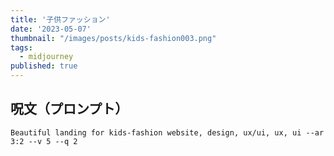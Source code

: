 ```yaml
---
title: '子供ファッション'
date: '2023-05-07'
thumbnail: "/images/posts/kids-fashion003.png"
tags:
  - midjourney
published: true
---
```


## 呪文（プロンプト）
```
Beautiful landing for kids-fashion website, design, ux/ui, ux, ui --ar 3:2 --v 5 --q 2
```